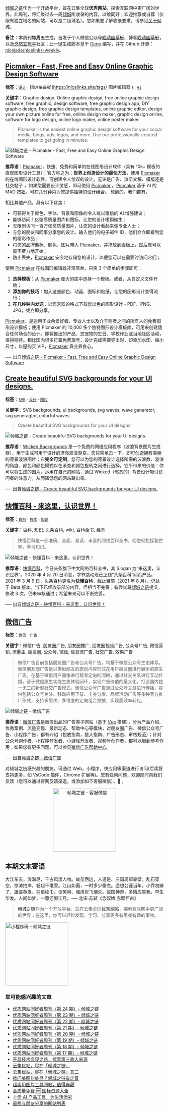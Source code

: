 [倾城之链](https://nicelinks.site/?utm_source=weekly)作为一个开放平台，旨在云集全球**优秀网站**，探索互联网中更广阔的世界。此周刊，将汇聚过去一周[倾城](https://nicelinks.site/?utm_source=weekly)所收录的内容，以飨同好；欢迎推荐或自荐（仅限有独立域名的网站，可以是二级域名）。您如果要了解收录要求，请参见[关于倾城](https://nicelinks.site/about?utm_source=weekly)。

**备注**：本周刊**每周五**生成，首发于个人微信公众号[晚晴幽草轩](https://mp.weixin.qq.com/mp/appmsgalbum?__biz=MzI5MDIwMzM2Mg==&action=getalbum&album_id=1530765143352082433&scene=173&from_msgid=2650641087&from_itemidx=1&count=3#wechat_redirect)、博客[晚晴幽草轩](https://www.jeffjade.com)，以及[悠然宜想亭](https://forum.lovejade.cn/)社区；此一键生成脚本基于 [Deno](https://nicelinks.site/post/602d30aad099ff5688618591) 编写，并在 Github 开源：[nicejade/nicelinks-weekly](https://github.com/nicejade/nicelinks-weekly)。

## [Picmaker - Fast, Free and Easy Online Graphic Design Software](https://nicelinks.site/post/610be1120a95a5064dc05e44)

**标签**：[`设计`](https://nicelinks.site/tags/设计) · [` 图片编辑器 `](https://nicelinks.site/tags/ 图片编辑器 ) · [`AI`](https://nicelinks.site/tags/AI)

**关键字**：Graphic design, Online graphic design, free online graphic design software, free graphic, design software, free graphic design app, DIY graphic design, free graphic design templates, online graphic editor, design your own picture online for free, online design maker, graphic design online, software for logo design, online logo maker, online poster maker

> Picmaker is the easiest online graphic design software for your social media, blogs, ads, logos, and more. Use our professionally-created templates to get going in minutes.

![倾城之链 - Picmaker - Fast, Free and Easy Online Graphic Design Software](https://nicelinks.oss-cn-shenzhen.aliyuncs.com/www.picmaker.com.png?x-oss-process=style/png2jpg)

**推荐语**：[Picmaker](https://www.picmaker.com/)，快速、免费和简单的在线图形设计软件（具有 10k+ 模板的直观图形设计工具）；官方称之为：**世界上创造设计的最快方法**，使用 [Picmaker](https://www.picmaker.com/) 的在线图形设计软件，可创建令人惊叹的设计。无论是广告、演示文稿、模版还是社交帖子 ，如果您需要设计灵感，即可使用 [Picmaker](https://www.picmaker.com/) 。[Picmaker](https://www.picmaker.com/) 基于 AI 的 MAD 按钮。可在几分钟内为您提供独特的设计组合。
想到的，我们都有。

相比其他产品，具有以下优势：

- 可获得关于颜色、字体、背景和图像的令人难以置信的 AI 增强建议；
- 能够访问 1 亿张高质量图片和图标，让您的设计栩栩如生；
- 无限制访问一百万张高质量图片，让您的设计看起来像专业人士；
- 与您的朋友和同事分享您的设计。输入他们的电子邮件 ID，他们会立即看到您的精彩作品；
- 将您的品牌徽标、颜色、图片带入 [Picmaker](https://www.picmaker.com/)，并拖放到画板上，然后就可以毫不费力地开始；
- 防止丢失，[Picmaker](https://www.picmaker.com/) 安全地存储您的设计，以便您可以在需要时访问它们；

使用 [Picmaker](https://www.picmaker.com/) 在线图形编辑器非常简单，只需 3 个简单的步骤即可：

1. **选择模板**：从 [Picmaker](https://www.picmaker.com/) 庞大的库中选择一个模板。或者，从自定义文件开始；
2. **添加你的技巧**：加入这些颜色、动画、图标和贴纸，让您的图形设计变得流行；
3. **在几秒钟内发送**：以您喜欢的格式下载您出色的图形设计 - PDF、PNG、JPG，或立即分享。

[Picmaker](https://www.picmaker.com/)，是适用于业余爱好者、专业人士以及介于两者之间的所有人的免费图形设计模板；使用 Picmaker 的 10,000 多个独特图形设计模板库，可用来创建适合任何场合的设计。即将推出的产品、您宠物的生日、学校作业或当地社区活动，值得期待。相比国内很多打着免费旗号，设计完成需要导出时，却添加水印、缩小尺寸，以逼购买 VIP，[Picmaker](https://www.picmaker.com/) 真业界良心。

── 出自[倾城之链 - Picmaker - Fast, Free and Easy Online Graphic Design Software](https://nicelinks.site/post/610be1120a95a5064dc05e44)

## [Create beautiful SVG backgrounds for your UI designs.](https://nicelinks.site/post/61093d560a95a5064dc05e42)

**标签**：[`SVG`](https://nicelinks.site/tags/SVG) · [`设计`](https://nicelinks.site/tags/设计) · [`图片`](https://nicelinks.site/tags/图片)

**关键字**：SVG backgrounds, ui backgrounds, svg waves, wave generator, svg generagtor, colorful waves

> Create beautiful SVG backgrounds for your UI designs.

![倾城之链 - Create beautiful SVG backgrounds for your UI designs.](https://nicelinks.oss-cn-shenzhen.aliyuncs.com/wickedbackgrounds.com.png?x-oss-process=style/png2jpg)

**推荐语**：[Wicked Backgrounds](https://wickedbackgrounds.com/) 是一个免费的网络应用程序（波浪背景图片生成器），用于生成可用于设计的漂亮波浪渐变。您只需单击一下，即可创造拥有美丽的背景波浪图片；它**完全可定制**，您可以为您的背景设计选择所需的波浪数、波浪的角度、颜色和颜色模式以在渐变和颜色旋转之间进行选择。它所带来的价值：你可以将生成的图片，运用在自己的网站，通过 Wicked（邪恶的）背景设计吸引访问者的注意力，从而降低您的网站跳出率。

── 出自[倾城之链 - Create beautiful SVG backgrounds for your UI designs.](https://nicelinks.site/post/61093d560a95a5064dc05e42)

## [快懂百科 - 来这里，认识世界！](https://nicelinks.site/post/610935050a95a5064dc05e40)

**标签**：[`百科`](https://nicelinks.site/tags/百科) · [`搜索`](https://nicelinks.site/tags/搜索) · [`知识`](https://nicelinks.site/tags/知识)

**关键字**：百科, 知识, 头条百科, wiki, 百科全书, 维基

> 快懂百科是一部准确、全面、易读、丰富的网络百科全书，助您轻松探秘世界，学习知识。

![倾城之链 - 快懂百科 - 来这里，认识世界！](https://nicelinks.oss-cn-shenzhen.aliyuncs.com/www.baike.com.png?x-oss-process=style/png2jpg)

**推荐语**：[快懂百科](https://www.baike.com/)，今日头条旗下中文网络百科全书，其 Slogan 为“来这里，认识世界”。2020 年 4 月 20 日消息，字节跳动现已上线“头条百科”网页产品。2021 年 3 月 9 日，头条百科更名为**快懂百科**，截止目前（2021 年 8 月），仍处于 Beta 版本。当下已经收录部分内容，但相当不完善；有尝试将[倾城之链](https://nicelinks.site/)提交，修改 3 次，仍未审核通过；希望未来可以不断完善。

── 出自[倾城之链 - 快懂百科 - 来这里，认识世界！](https://nicelinks.site/post/610935050a95a5064dc05e40)

## [微信广告](https://nicelinks.site/post/61092bd88c195005d758ab8b)

**标签**：[`微信`](https://nicelinks.site/tags/微信) · [`广告`](https://nicelinks.site/tags/广告)

**关键字**：微信广告, 朋友圈广告, 朋友圈推广, 朋友圈视频广告, 公众号广告, 微信营销, 流量主, 朋友圈, 公众号, 微信, 信息流广告, 社交广告, 效果广告

> 微信广告目前包括朋友圈广告和公众号广告，均基于微信公众号生态体系。微信朋友圈广告是以类似朋友的原创内容形式在用户朋友圈进行展示的原生广告。在基于微信用户画像进行精准定向的同时，通过社交关系进行互动传播，基于微信原生功能生态体验闭环，实现广告价值的最大化，打造国内独一无二的新型社交广告模式。微信公众号广告通过公众号文章进行传播，提供包括公众号关注、移动应用下载、卡券分发、品牌活动广告等多种官方推广形式，支持多层次、多维度的定向组合投放，实现高效率转化。

![倾城之链 - 微信广告](https://nicelinks.oss-cn-shenzhen.aliyuncs.com/ad.weixin.qq.com.png?x-oss-process=style/png2jpg)

**推荐语**：[微信广告](https://ad.weixin.qq.com/)是微信出品的广告类子网站（基于 [Vue](https://nicelinks.site/post/5b1a221c0526c920d6dfaada) 搭建），分为产品介绍、优秀案例、流量变现、最新动态、帮助中心等模块，对朋友圈广告、微信公众号广告、小程序广告，都有介绍（投放指南，接入指南、广告形态、审核规范）；针对公众号创作者、小程序开发者、小游戏开发者、视频号创作者，都可以起到参考作用；如果您有更多问题，可以参见[微信广告帮助中心](https://ad.weixin.qq.com/guide)。

── 出自[倾城之链 - 微信广告](https://nicelinks.site/post/61092bd88c195005d758ab8b)

对倾城之链感兴趣的朋友，可通过 Web，小程序，快应用等渠道进行访问(后续将支持更多，如 VsCode 插件，Chrome 扩展等)。您有任何问题，欢迎随时向我们反馈（您可以通过官网反馈渠道，或添加如下客服微信），🤲 。

<div align="center"><img src="https://image.nicelinks.site/%E5%80%BE%E5%9F%8E%E4%B9%8B%E9%93%BE-%E5%BE%AE%E4%BF%A1-mini.jpeg" style="width: 200px;min-width: 200px;" alt="倾城之链 - 客服微信"></div>

## 本期文末寄语

大江东去，浪淘尽，千古风流人物。故垒西边，人道是、三国周郎赤壁。乱石穿空，惊涛拍岸，卷起千堆雪。江山如画，一时多少豪杰。遥想公谨当年，小乔初嫁了，雄姿英发。羽扇纶巾，谈笑间、强虏灰飞烟灭。故国神游，多情应笑我，早生华发。人间如梦，一尊还酹江月。── 北宋·苏轼《念奴娇·赤壁怀古》

> [倾城之链](https://nicelinks.site/?utm_source=weekly)作为一个开放平台，旨在云集全球**优秀网站**，探索互联网中更广阔的世界；在这里，你可以轻松发现、学习、分享更多有用或有趣的事物。

<img src="https://image.nicelinks.site/nicelinks-miniprogram-code.jpeg?imageView2/1/w/300/h/300/interlace/1/ignore-error/1" style="width: 200px;min-width: 200px;" alt="小程序码 - 倾城之链"/>

### 您可能感兴趣的文章

- [优质网站同好者周刊（第 24 期）- 倾城之链](https://www.jeffjade.com/2021/07/29/210-nicelinks-weekly-024/)
- [优质网站同好者周刊（第 23 期）- 倾城之链](https://www.jeffjade.com/2021/07/23/209-nicelinks-weekly-023/)
- [优质网站同好者周刊（第 22 期）- 倾城之链](https://www.jeffjade.com/2021/07/08/207-nicelinks-weekly-021/)
- [优质网站同好者周刊（第 21 期）- 倾城之链](https://www.jeffjade.com/2021/07/08/207-nicelinks-weekly-021/)
- [优质网站同好者周刊（第 20 期）- 倾城之链](https://www.jeffjade.com/2021/07/01/206-nicelinks-weekly-020/)
- [优质网站同好者周刊（第 19 期）- 倾城之链](https://www.jeffjade.com/2021/06/24/205-nicelinks-weekly-019/)
- [优质网站同好者周刊（第 18 期）- 倾城之链](https://www.jeffjade.com/2021/06/17/204-nicelinks-weekly-018/)
- [优质网站同好者周刊（第 17 期）- 倾城之链](https://www.jeffjade.com/2021/06/10/203-nicelinks-weekly-017/)
- [开启技术变现之路，探索第三收入来源](https://www.jeffjade.com/2020/11/17/173-talk-about-nice-links/)
- [云集优站，尽在「倾城之链」](https://www.jeffjade.com/2017/12/31/136-talk-about-nicelinks-site/)
- [云集优站，尽在「倾城之链」其二](https://www.jeffjade.com/2018/12/23/146-talk-about-nice-links/)
- [欲问美图何处寻？倾城之链有定音](https://www.jeffjade.com/2019/02/17/151-aweome-beautiful-picture-website-list/ "欲问美图何处寻？倾城之链有定音")
- [超实用图片工具网站，值得典藏](https://www.jeffjade.com/2020/07/27/165-aweome-picture-tool-website-list/)
- [高质量免费 🆓 图标资源大全](https://www.jeffjade.com/2020/09/11/169-high-quality-free-icon-resource-collection/)
- [十佳 AI 产品工具，为生活添彩](https://www.jeffjade.com/2020/09/23/170-list-of-top-20-ai-product-tools/)
- [最想与朋友分享的网站列表](https://www.jeffjade.com/2020/09/01/168-list-of-websites-i-most-want-to-share-with-my-friends/)
